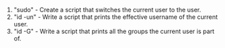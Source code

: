 1. "sudo" - Create a script that switches the current user to the user.
2. "id -un" - Write a script that prints the effective username of the current user.
3. "id -G" - Write a script that prints all the groups the current user is part of.
